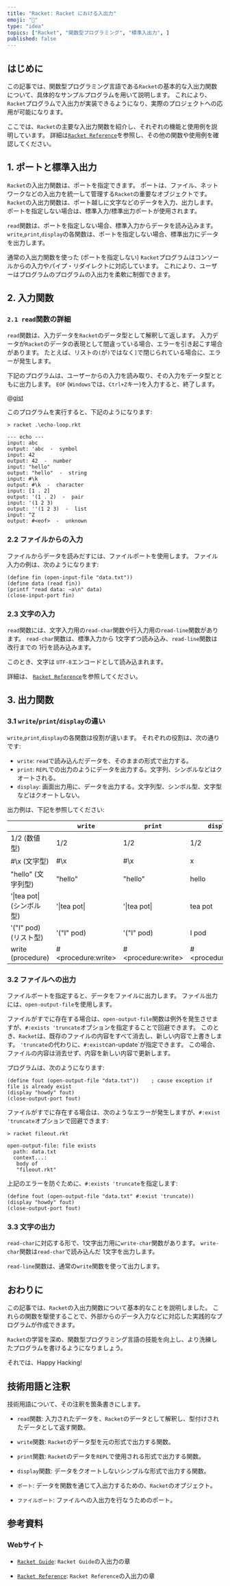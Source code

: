 ```yaml
---
title: "Racket: Racket における入出力"
emoji: "🎾"
type: "idea"
topics: ["Racket", "関数型プログラミング", "標準入出力", ]
published: false
---
```


## はじめに

この記事では、関数型プログラミング言語である`Racket`の基本的な入出力関数について、具体的なサンプルプログラムを用いて説明します。
これにより、`Racket`プログラムで入出力が実装できるようになり、実際のプロジェクトへの応用が可能になります。

ここでは、`Racket`の主要な入出力関数を紹介し、それぞれの機能と使用例を説明しています。
詳細は[`Racket Reference`](https://docs.racket-lang.org/reference/input-and-output.html)を参照し、その他の関数や使用例を確認してください。

## 1. ポートと標準入出力

`Racket`の入出力関数は、ポートを指定できます。
ポートは、ファイル、ネットワークなどの入出力を統一して管理する`Racket`の重要なオブジェクトです。
`Racket`の入出力関数は、ポート越しに文字などのデータを入力、出力します。
ポートを指定しない場合は、標準入力/標準出力ポートが使用されます。

`read`関数は、ポートを指定しない場合、標準入力からデータを読み込みます。
`write`,`print`,`display`の各関数は、ポートを指定しない場合、標準出力にデータを出力します。

通常の入出力関数を使った (ポートを指定しない) `Racket`プログラムはコンソールからの入力やパイプ・リダイレクトに対応しています。
これにより、ユーザーはプログラムのプログラムの入出力を柔軟に制御できます。

## 2. 入力関数

### `2.1 read`関数の詳細

`read`関数は、入力データを`Racket`のデータ型として解釈して返します。
入力データが`Racket`のデータの表現として間違っている場合、エラーを引き起こす場合があります。
たとえば、リストの`(`が`)`ではなく`]`で閉じられている場合に、エラーが発生します。

下記のプログラムは、ユーザーからの入力を読み取り、その入力をデータ型とともに出力します。
`EOF` (`Windows`では、`Ctrl+Z`キー)を入力すると、終了します。

@[gist](https://gist.github.com/atsushifx/c6c137b8cd8c59213ac31722ded5ee14?file=echo-loop.rkt)

このプログラムを実行すると、下記のようになります:

```racket
> racket .\echo-loop.rkt

--- echo ---
input: abc
output: 'abc  -  symbol
input: 42
output: 42  -  number
input: "hello"
output: "hello"  -  string
input: #\k
output: #\k  -  character
input: [1 . 2]
output: '(1 . 2)  -  pair
input: '(1 2 3)
output: ''(1 2 3)  -  list
input: ^Z
output: #<eof>  -  unknown

```

### 2.2 ファイルからの入力

ファイルからデータを読みだすには、ファイルポートを使用します。
ファイル入力の例は、次のようになります:

```racket: fileinput.rkt
(define fin (open-input-file "data.txt"))
(define data (read fin))
(printf "read data: ~a\n" data)
(close-input-port fin)

```

### 2.3 文字の入力

`read`関数には、文字入力用の`read-char`関数や行入力用の`read-line`関数があります。
`read-char`関数は、標準入力から 1文字ずつ読み込み、`read-line`関数は改行までの 1行を読み込みます。

このとき、文字は `UTF-8`エンコードとして読み込まれます。

詳細は、 [`Racket Reference`](https://docs.racket-lang.org/reference/Byte_and_String_Input.html)を参照してください。

## 3. 出力関数

### 3.1 `write`/`print`/`display`の違い

`write`,`print`,`display`の各関数は役割が違います。
それぞれの役割は、次の通りです:

- `write`:
  `read`で読み込んだデータを、そのままの形式で出力する。
- `print`:
  `REPL`での出力のようにデータを出力する。文字列、シンボルなどはクオートされる。
- `display`:
  画面出力用に、データを出力する。文字列型、シンボル型、文字型などはクオートしない。

出力例は、下記を参照してください:

| | `write` | `print`| `display` |
| --- | --- | --- | --- |
| 1/2 (数値型) | 1/2 | 1/2 | 1/2 |
| #\x (文字型) | #\x | #\x | x |
| "hello" (文字列型) | "hello" | "hello" | hello |
| '\|tea pot\| (シンボル型) | '\|tea pot\| | '\|tea pot\| | tea pot |
| '("I" pod) (リスト型) | '("I" pod) | '("I" pod) | I pod |
| write (procedure) | #\<procedure:write> | #\<procedure:write> | #\<procedure:write> |

### 3.2 ファイルへの出力

ファイルポートを指定すると、データをファイルに出力します。
ファイル出力には、`open-output-file`を使用します。

ファイルがすでに存在する場合は、`open-output-file`関数は例外を発生させますが、`#:exists 'truncate`オプションを指定することで回避できます。
このとき、`Racket`は、既存のファイルの内容をすべて消去し、新しい内容で上書きします。
`'truncate`の代わりに、`#:exist`can-update`が指定できます。
この場合、ファイルの内容は消去せず、内容を新しい内容で更新します。

プログラムは、次のようになります:

```racket: fileout.rkt
(define fout (open-output-file "data.txt"))    ; cause exception if file is already exist
(display "howdy" fout)
(close-output-port fout)

```

ファイルがすでに存在する場合は、次のようなエラーが発生しますが、`#:exist 'truncate`オプションで回避できます:

```racket
> racket fileout.rkt

open-output-file: file exists
  path: data.txt
  context...:
   body of
   "fileout.rkt"

```

上記のエラーを防ぐために、`#:exists 'truncate`を指定します:

```racket: fileout.rkt
(define fout (open-output-file "data.txt" #:exist 'truncate))
(display "howdy" fout)
(close-output-port fout)

```

### 3.3 文字の出力

`read-char`に対応する形で、1文字出力用に`write-char`関数があります。
`write-char`関数は`read-char`で読み込んだ 1文字を出力します。

`read-line`関数は、通常の`write`関数を使って出力します。

## おわりに

この記事では、`Racket`の入出力関数について基本的なことを説明しました。
これらの関数を駆使することで、外部からのデータ入力などに対応した実践的なプログラムが作成できます。

`Racket`の学習を深め、関数型プログラミング言語の技能を向上し、より洗練したプログラムを書けるようになりましょう。

それでは、Happy Hacking!

## 技術用語と注釈

技術用語について、その注釈を箇条書きにします。

- `read`関数:
  入力されたデータを、`Racket`のデータとして解釈し、型付けされたデータとして返す関数。

- `write`関数:
  `Racket`のデータ型を元の形式で出力する関数。

- `print`関数:
  `Racket`のデータを`REPL`で使用される形式で出力する関数。

- `display`関数:
  データをクオートしないシンプルな形式で出力する関数。

- `ポート`:
  データを関数を通じて入出力するための、`Racket`のオブジェクト。

- `ファイルポート`:
  ファイルへの入出力を行なうためのポート。

## 参考資料

### Webサイト

- [`Racket Guide`](https://docs.racket-lang.org/guide/i_o.html):
  `Racket Guide`の入出力の章

- [`Racket Reference`](https://docs.racket-lang.org/reference/input-and-output.html):
  `Racket Reference`の入出力の章
